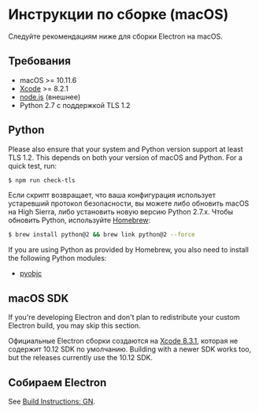 # Инструкции по сборке (macOS)

Следуйте рекомендациям ниже для сборки Electron на macOS.

## Требования

* macOS >= 10.11.6
* [Xcode](https://developer.apple.com/technologies/tools/) >= 8.2.1
* [node.js](https://nodejs.org) (внешнее)
* Python 2.7 с поддержкой TLS 1.2

## Python

Please also ensure that your system and Python version support at least TLS 1.2. This depends on both your version of macOS and Python. For a quick test, run:

```sh
$ npm run check-tls
```

Если скрипт возвращает, что ваша конфигурация использует устаревший протокол безопасности, вы можете либо обновить macOS на High Sierra, либо установить новую версию Python 2.7.x. Чтобы обновить Python, используйте [Homebrew](https://brew.sh/):

```sh
$ brew install python@2 && brew link python@2 --force
```

If you are using Python as provided by Homebrew, you also need to install the following Python modules:

* [pyobjc](https://pythonhosted.org/pyobjc/install.html)

## macOS SDK

If you're developing Electron and don't plan to redistribute your custom Electron build, you may skip this section.

Официальные Electron сборки создаются на [Xcode 8.3.1](http://adcdownload.apple.com/Developer_Tools/Xcode_8.3.3/Xcode_8.3.3.xip), которая не содержит 10.12 SDK по умолчанию. Building with a newer SDK works too, but the releases currently use the 10.12 SDK.

## Собираем Electron

See [Build Instructions: GN](build-instructions-gn.md).